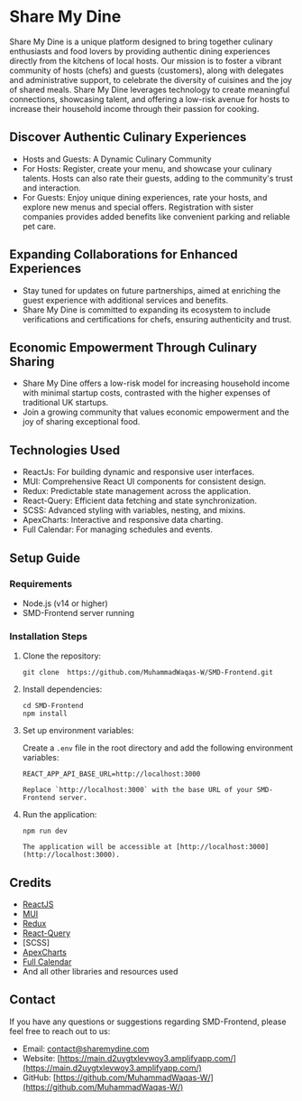 # Share My Dine

Share My Dine is a unique platform designed to bring together culinary enthusiasts and food lovers by providing authentic dining experiences directly from the kitchens of local hosts. Our mission is to foster a vibrant community of hosts (chefs) and guests (customers), along with delegates and administrative support, to celebrate the diversity of cuisines and the joy of shared meals. Share My Dine leverages technology to create meaningful connections, showcasing talent, and offering a low-risk avenue for hosts to increase their household income through their passion for cooking.

## Discover Authentic Culinary Experiences

- Hosts and Guests: A Dynamic Culinary Community
- For Hosts: Register, create your menu, and showcase your culinary talents. Hosts can also rate their guests, adding to the community's trust and interaction.
- For Guests: Enjoy unique dining experiences, rate your hosts, and explore new menus and special offers. Registration with sister companies provides added benefits like convenient parking and reliable pet care.

## Expanding Collaborations for Enhanced Experiences

- Stay tuned for updates on future partnerships, aimed at enriching the guest experience with additional services and benefits.
- Share My Dine is committed to expanding its ecosystem to include verifications and certifications for chefs, ensuring authenticity and trust.

## Economic Empowerment Through Culinary Sharing

- Share My Dine offers a low-risk model for increasing household income with minimal startup costs, contrasted with the higher expenses of traditional UK startups.
- Join a growing community that values economic empowerment and the joy of sharing exceptional food.

## Technologies Used

- ReactJs: For building dynamic and responsive user interfaces.
- MUI: Comprehensive React UI components for consistent design.
- Redux: Predictable state management across the application.
- React-Query: Efficient data fetching and state synchronization.
- SCSS: Advanced styling with variables, nesting, and mixins.
- ApexCharts: Interactive and responsive data charting.
- Full Calendar: For managing schedules and events.

## Setup Guide

### Requirements

- Node.js (v14 or higher)
- SMD-Frontend server running

### Installation Steps

1. Clone the repository:

   ```shell
   git clone  https://github.com/MuhammadWaqas-W/SMD-Frontend.git

   ```

2. Install dependencies:

   ```shell
   cd SMD-Frontend
   npm install

   ```

3. Set up environment variables:

   Create a `.env` file in the root directory and add the following environment variables:

   ```plaintext
   REACT_APP_API_BASE_URL=http://localhost:3000

   Replace `http://localhost:3000` with the base URL of your SMD-Frontend server.

   ```

4. Run the application:

   ```shell
   npm run dev

   The application will be accessible at [http://localhost:3000](http://localhost:3000).
   ```

## Credits

- [ReactJS](https://react.dev/)
- [MUI](https://mui.com/)
- [Redux](https://redux.js.org)
- [React-Query](https://www.npmjs.com/package/react-query)
- [SCSS]
- [ApexCharts](https://apexcharts.com/)
- [Full Calendar](https://fullcalendar.io/)
- And all other libraries and resources used

## Contact

If you have any questions or suggestions regarding SMD-Frontend, please feel free to reach out to us:

- Email: [contact@sharemydine.com](mailto:contact@sharemydine.com)
- Website: [https://main.d2uygtxlevwoy3.amplifyapp.com/](https://main.d2uygtxlevwoy3.amplifyapp.com/)
- GitHub: [https://github.com/MuhammadWaqas-W/](https://github.com/MuhammadWaqas-W/)
